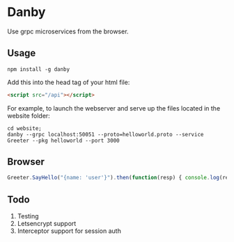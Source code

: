 Danby
===================

Use grpc microservices from the browser. 

Usage
--------
```shell
npm install -g danby
```

Add this into the head tag of your html file:


```html
<script src="/api"></script>
```

For example, to launch the webserver and serve up the files located in the website folder:

```shell
cd website;
danby --grpc localhost:50051 --proto=helloworld.proto --service Greeter --pkg helloworld --port 3000
```

Browser
-------
```js
Greeter.SayHello("{name: 'user'}").then(function(resp) { console.log(resp); });
```


Todo
-------
1. Testing
2. Letsencrypt support
3. Interceptor support for session auth

